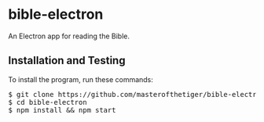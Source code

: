 # bible-electron
An Electron app for reading the Bible.

## Installation and Testing
To install the program, run these commands:
<pre>
$ git clone https://github.com/masterofthetiger/bible-electron
$ cd bible-electron
$ npm install && npm start
</pre>